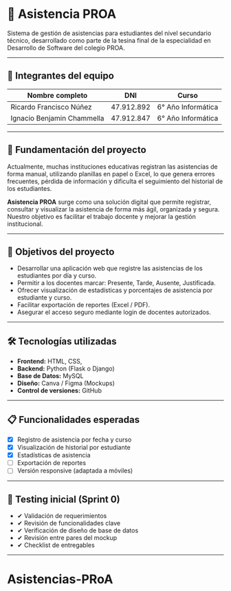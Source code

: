 # 📘 Asistencia PROA

Sistema de gestión de asistencias para estudiantes del nivel secundario técnico, desarrollado como parte de la tesina final de la especialidad en Desarrollo de Software del colegio PROA.

---

## 👥 Integrantes del equipo

| Nombre completo            | DNI         | Curso            |
|---------------------------|-------------|------------------|
| Ricardo Francisco Núñez   |47.912.892   | 6° Año Informática |
| Ignacio Benjamin Chammella| 47.912.847  | 6° Año Informática |

---

## 🧠 Fundamentación del proyecto

Actualmente, muchas instituciones educativas registran las asistencias de forma manual, utilizando planillas en papel o Excel, lo que genera errores frecuentes, pérdida de información y dificulta el seguimiento del historial de los estudiantes.

**Asistencia PROA** surge como una solución digital que permite registrar, consultar y visualizar la asistencia de forma más ágil, organizada y segura. Nuestro objetivo es facilitar el trabajo docente y mejorar la gestión institucional.

---

## 🎯 Objetivos del proyecto

- Desarrollar una aplicación web que registre las asistencias de los estudiantes por día y curso.
- Permitir a los docentes marcar: Presente, Tarde, Ausente, Justificada.
- Ofrecer visualización de estadísticas y porcentajes de asistencia por estudiante y curso.
- Facilitar exportación de reportes (Excel / PDF).
- Asegurar el acceso seguro mediante login de docentes autorizados.

---

## 🛠️ Tecnologías utilizadas

- **Frontend:** HTML, CSS, 
- **Backend:** Python (Flask o Django)
- **Base de Datos:** MySQL
- **Diseño:** Canva / Figma (Mockups)
- **Control de versiones:** GitHub

---

## 📋 Funcionalidades esperadas

- [x] Registro de asistencia por fecha y curso
- [x] Visualización de historial por estudiante
- [x] Estadísticas de asistencia
- [ ] Exportación de reportes
- [ ] Versión responsive (adaptada a móviles)

---

## 🧪 Testing inicial (Sprint 0)

- ✔ Validación de requerimientos
- ✔ Revisión de funcionalidades clave
- ✔ Verificación de diseño de base de datos
- ✔ Revisión entre pares del mockup
- ✔ Checklist de entregables

---
# Asistencias-PRoA
